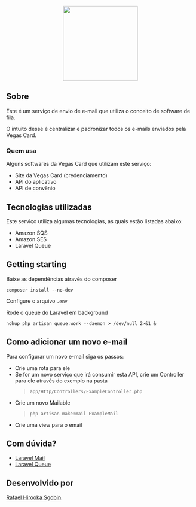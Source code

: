 <p align="center"><img src="https://vegascard.com.br/img/logo-extenso.png" width="200"></p>

## Sobre

Este é um serviço de envio de e-mail que utiliza o conceito de software de fila.

O intuito desse é centralizar e padronizar todos os e-mails enviados pela Vegas Card.

### Quem usa

Alguns softwares da Vegas Card que utilizam este serviço:

- Site da Vegas Card (credenciamento)
- API do aplicativo
- API de convênio

## Tecnologias utilizadas

Este serviço utiliza algumas tecnologias, as quais estão listadas abaixo:

- Amazon SQS
- Amazon SES
- Laravel Queue

## Getting starting

Baixe as dependências através do composer

``composer install --no-dev``

Configure o arquivo ``.env``

Rode o queue do Laravel em background

``nohup php artisan queue:work --daemon > /dev/null 2>&1 &``

## Como adicionar um novo e-mail

Para configurar um novo e-mail siga os passos:

- Crie uma rota para ele
- Se for um novo serviço que irá consumir esta API, crie um Controller para ele através do exemplo na pasta 
    > ``app/Http/Controllers/ExampleController.php``
- Crie um novo Mailable 
    > ``php artisan make:mail ExampleMail``
- Crie uma view para o email

## Com dúvida?
- [Laravel Mail](https://laravel.com/docs/5.8/mail)
- [Laravel Queue](https://laravel.com/docs/5.8/queues)


## Desenvolvido por

[Rafael Hirooka Sgobin](https://github.com/rafaelhirooka).
